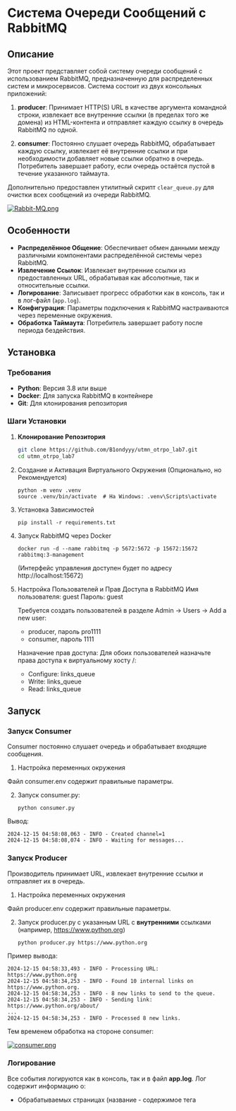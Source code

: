 # Система Очереди Сообщений с RabbitMQ

## Описание

Этот проект представляет собой систему очереди сообщений с использованием RabbitMQ, предназначенную для распределенных систем и микросервисов. Система состоит из двух консольных приложений:

1. **producer**: Принимает HTTP(S) URL в качестве аргумента командной строки, извлекает все внутренние ссылки (в пределах того же домена) из HTML-контента и отправляет каждую ссылку в очередь RabbitMQ по одной.

2. **consumer**: Постоянно слушает очередь RabbitMQ, обрабатывает каждую ссылку, извлекает её внутренние ссылки и при необходимости добавляет новые ссылки обратно в очередь. Потребитель завершает работу, если очередь остаётся пустой в течение указанного таймаута.

Дополнительно предоставлен утилитный скрипт `clear_queue.py` для очистки всех сообщений из очереди RabbitMQ.

[![Rabbit-MQ.png](https://i.postimg.cc/MGhC05KM/Rabbit-MQ.png)](https://postimg.cc/WDwYTMZT)

## Особенности

- **Распределённое Общение**: Обеспечивает обмен данными между различными компонентами распределённой системы через RabbitMQ.
- **Извлечение Ссылок**: Извлекает внутренние ссылки из предоставленных URL, обрабатывая как абсолютные, так и относительные ссылки.
- **Логирование**: Записывает прогресс обработки как в консоль, так и в лог-файл (`app.log`).
- **Конфигурация**: Параметры подключения к RabbitMQ настраиваются через переменные окружения.
- **Обработка Таймаута**: Потребитель завершает работу после периода бездействия.

## Установка

### Требования

- **Python**: Версия 3.8 или выше
- **Docker**: Для запуска RabbitMQ в контейнере
- **Git**: Для клонирования репозитория

### Шаги Установки

1. **Клонирование Репозитория**

   ```bash
   git clone https://github.com/B1ondyyy/utmn_otrpo_lab7.git
   cd utmn_otrpo_lab7
   ```
   
2. Создание и Активация Виртуального Окружения (Опционально, но Рекомендуется)
   ```
   python -m venv .venv
   source .venv/bin/activate  # На Windows: .venv\Scripts\activate
   ```
   
3. Установка Зависимостей
   ```
   pip install -r requirements.txt
   ```
   
4. Запуск RabbitMQ через Docker
   ```
   docker run -d --name rabbitmq -p 5672:5672 -p 15672:15672 rabbitmq:3-management
   ```

   (Интерфейс управления доступен будет по адресу http://localhost:15672)

5. Настройка Пользователей и Прав Доступа в RabbitMQ
   Имя пользователя: guest
   Пароль: guest

   Требуется создать пользователей в разделе Admin → Users → Add a new user:
   - producer, пароль pro1111
   - consumer, пароль 1111

   Назначение прав доступа:
   Для обоих пользователей назначьте права доступа к виртуальному хосту /:

    - Configure: links_queue
    - Write: links_queue
    - Read: links_queue

## Запуск 

### Запуск Consumer

Consumer постоянно слушает очередь и обрабатывает входящие сообщения.

1. Настройка переменных окружения

Файл consumer.env содержит правильные параметры.

2. Запуск consumer.py:
   ```
   python consumer.py
   ```
  Вывод:
   ```
   2024-12-15 04:58:08,063 - INFO - Created channel=1
   2024-12-15 04:58:08,074 - INFO - Waiting for messages...
   ```

### Запуск Producer

Производитель принимает URL, извлекает внутренние ссылки и отправляет их в очередь.

1. Настройка переменных окружения

Файл producer.env содержит правильные параметры.

2. Запуск producer.py с указанным URL с **внутренними** ссылками (например, https://www.python.org)

   ```
   python producer.py https://www.python.org
   ```

Пример вывода:

   ```
   2024-12-15 04:58:33,493 - INFO - Processing URL: https://www.python.org
   2024-12-15 04:58:34,253 - INFO - Found 10 internal links on     https://www.python.org.
   2024-12-15 04:58:34,253 - INFO - 8 new links to send to the queue.
   2024-12-15 04:58:34,253 - INFO - Sending link:     https://www.python.org/about/
   ...
   2024-12-15 04:58:34,253 - INFO - Processed 8 new links.

   ```

Тем временем обработка на стороне consumer:

[![consumer.png](https://i.postimg.cc/C509XK8w/consumer.png)](https://postimg.cc/R6PPn4GY)

### Логирование

Все события логируются как в консоль, так и в файл **app.log**. Лог содержит информацию о:
  - Обрабатываемых страницах (название - содержимое тега <title>, ссылка)
  - Найденных ссылках (название - содержимое тега <a>, ссылка)
  - Отправке новых ссылок в очередь
  - Ошибках при обработке страниц

Также все обработанные ссылки хранятся в создающемся файле **processed_links.txt**.
